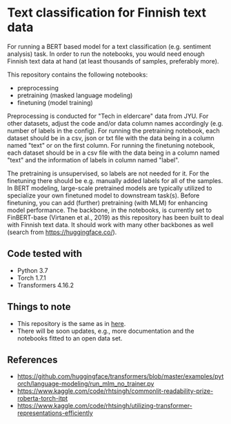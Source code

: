 
# Text classification for Finnish text data

For running a BERT based model for a text classification (e.g. sentiment analysis) task. In order to run the notebooks, you would need enough Finnish text data at hand (at least thousands of samples, preferably more). 

This repository contains the following notebooks:
- preprocessing
- pretraining (masked language modeling)
- finetuning (model training)

Preprocessing is conducted for "Tech in eldercare" data from JYU. For other datasets, adjust the code and/or data column names accordingly (e.g. number of labels in the config). For running the pretraining notebook, each dataset should be in a csv, json or txt file with the data being in a column named "text" or on the first column. For running the finetuning notebook, each dataset should be in a csv file with the data being in a column named "text" and the information of labels in column named "label".

The pretraining is unsupervised, so labels are not needed for it. For the finetuning there should be e.g. manually added labels for all of the samples. In BERT modeling, large-scale pretrained models are typically utilized to specialize your own finetuned model to downstream task(s). Before finetuning, you can add (further) pretraining (with MLM) for enhancing model performance. The backbone, in the notebooks, is currently set to FinBERT-base (Virtanen et al., 2019) as this repository has been built to deal with Finnish text data. It should work with many other backbones as well (search from https://huggingface.co/).

## Code tested with
- Python 3.7
- Torch 1.7.1
- Transformers 4.16.2

## Things to note
- This repository is the same as in [here](https://github.com/DARIAH-FI-Survey-Concept-Network). 
- There will be soon updates, e.g., more documentation and the notebooks fitted to an open data set.

## References
- https://github.com/huggingface/transformers/blob/master/examples/pytorch/language-modeling/run_mlm_no_trainer.py
- https://www.kaggle.com/code/rhtsingh/commonlit-readability-prize-roberta-torch-itpt
- https://www.kaggle.com/code/rhtsingh/utilizing-transformer-representations-efficiently

